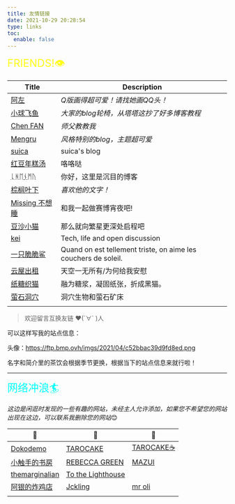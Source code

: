 ```yaml
---
title: 友情链接
date: 2021-10-29 20:28:54
type: links
toc:
  enable: false
---
```


<p><font size="5" color="#ffff1a">FRIENDS!👁️</font></p>

| Title | Description    |
|----|---------|
| <a href="http://auspex.in/">阿左</a>  | *Q版画得超可爱！请找她画QQ头！* |
| <a href="https://mantyke.icu/">小球飞鱼</a>  | *大家的blog轮椅，从塔塔这抄了好多博客教程* |
| <a href="https://fceek.github.io/">Chen FAN</a>  | *师父教教我* |
| <a href="https://mengru.space/">Mengru  </a>| *风格特别的blog，主题超可爱* |
| <a href="https://suicablog.cobaltkiss.blue/">suica</a>  |  suica's blog |
| <a href="https://bibli.info/">红豆年糕汤</a>  | 咯咯哒  |
| <a href="https://blog.mysto.cyou">ᚳᚻᛖᚾᛗᚢ</a>  |  你好，这里是沉目的博客 |
| <a href="http://cronopio.space/">棕榈叶下</a>  | *喜欢他的文字！* |
| <a href="https://hugo-missingid.vercel.app/">Missing 不想睡</a>  | 和我一起做赛博宵夜吧!  |
| <a href="https://notion-next-six-henna.vercel.app/">豆沙小猫</a>  | 那么就向繁星更深处启程吧  |
| <a href="https://sbeam.dev/">kei</a>  | Tech, life and open discussion  |
| <a href="https://blog.sharktale.xyz/">一只脆脆鲨</a>  | Quand on est tellement triste, on aime les couchers de soleil.  |
| <a href="https://cloudforent.online/">云屋出租</a>  | 天空一无所有/为何给我安慰  |
| <a href="https://brsu.me/">纸糖织猫</a>  | 融为糖浆，凝固纸张，折成黑猫。  |
| <a href="https://dwight2333.vercel.app/">萤石洞穴</a>  | 洞穴生物和萤石矿床  |
| <a href=""></a>  |   |

>  欢迎留言互换友链 ♥(´∀` )人

可以这样写我的站点信息：

头像：https://ftp.bmp.ovh/imgs/2021/04/c52bbac39d9fd8ed.png

名字和简介里的茶饮会根据季节更换，根据当下的站点信息来就行啦！

-----

<p><font size="5" color="#00ffff">网络冲浪🏄</font></p>

*这边是闲逛时发现的一些有趣的网站，未经主人允许添加，如果您不希望您的网站出现在这边，可以联系我删除您的网站*😊


| 🌊 | 🌊 | 🌊 |
|----|---------|----|
|<a href="https://dokodemo.neocities.org/index.html">Dokodemo</a>| <a href="https://tarocake.club/">TAROCAKE</a> | <a href="https://tototofoo.github.io/">TAROCAKE☕️</a>  |
|<a href="https://heiheihei.ca/">小触手的书房</a>| <a href="https://www.myblankpaper.com/patreon">REBECCA GREEN</a>| <a href="https://mazui3.github.io/">MAZUI</a> |
|<a href="https://www.themarginalian.org/">themarginalian</a>| <a href="https://owlswims.com/">To the Lighthouse</a> | <a href=""> </a> |
|<a href="https://fa501698477.wordpress.com/">阿银的炸鸡店</a>| <a href="https://jckling.github.io/">Jckling</a> | <a href="https://olicauli.neocities.org/">mr oli</a> |
|<a href=""></a>| <a href=""></a> | <a href=""></a> |